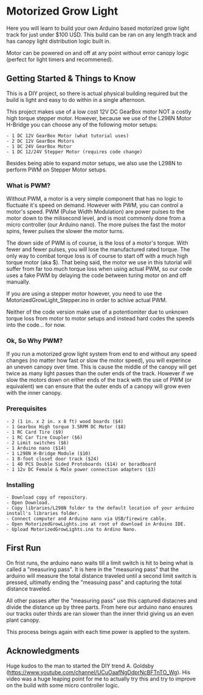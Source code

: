 # Motorized Grow Light

Here you will learn to build your own Arduino based motorized grow light track for just under $100 USD.
This build can be ran on any length track and has canopy light distribution logic built in. 

Motor can be powered on and off at any point without error canopy logic (perfect for light timers and recommened).

## Getting Started & Things to Know

This is a DIY project, so there is actual physical building required but the build is light and easy to do within in a single afternoon.

This project makes use of a low cost 12V DC GearBox motor NOT a costly high torque stepper motor. 
However, because we use of the L298N Motor H-Bridge you can choose any of the following motor setups:

```
- 1 DC 12V GearBox Motor (what tutorial uses)
- 2 DC 12V GearBox Motors
- 1 DC 24V GearBox Motor
- 1 DC 12/24V Stepper Motor (requires code change)
```

Besides being able to expand motor setups, we also use the L298N to perform PWM on Stepper Motor setups.

### What is PWM?
Without PWM, a motor is a very simple component that has no logic to fluctuate it's speed on demand. However with PWM, you can control a motor's speed. PWM (Pulse Width Modulation) are power pulses to the motor down to the milisecond level, and is most commonly done from a micro controller (our Arduino nano). The more pulses the fast the motor spins, fewer pulses the slower the motor turns.

The down side of PWM is of course, is the loss of a motor's torque. With fewer and fewer pulses, you will lose the manufactured rated torque. The only way to combat torque loss is of course to start off with a much high torque motor (aka $). That being said, the motor we use in this tutorial will suffer from far too much torque loss when using actual PWM, so our code uses a fake PWM by delaying the code between turing motor on and off manually.

If you are using a stepper motor however, you need to use the MotorizedGrowLight_Stepper.ino in order to achive actual PWM.

Neither of the code version make use of a potentiomiter due to unknown torque loss from motor to motor setups and instead hard codes the speeds into the code... for now.

### Ok, So Why PWM?
If you run a motorized grow light system from end to end without any speed changes (no matter how fast or slow the motor speed), you will experince an uneven canopy over time. This is cause the middle of the canopy will get twice as many light passes than the outer ends of the track. However if we slow the motors down on either ends of the track with the use of PWM (or equivalent) we can ensure that the outer ends of a canopy will grow even with the inner canopy.


### Prerequisites

```
- 2 (1 in. x 2 in. x 8 ft) wood boards ($4)
- 1 Gearbox High torque 3.5RPM DC Motor ($8)
- 1 RC Card Tire ($9)
- 1 RC Car Tire Coupler ($6)
- 2 Limit switches ($6)
- 1 Arduino nano ($14)
- 1 L298N H-Bridge Module ($10)
- 1 8-foot closet door track ($24)
- 1 40 PCS Double Sided Protoboards ($14) or boradboard
- 1 12v DC Female & Male power connection adapters ($3)
```

### Installing

```
- Download copy of repository.
- Open Download.
- Copy libraries/L298N folder to the default location of your arduino install's libraries folder.
- Connect computer and Arduino nano via USB/firewire cable.
- Open MotorizedGrowLights.ino at root of download in Arduino IDE.
- Upload MotorizedGrowLights.ino to Ardino Nano.
```

## First Run

On frist runs, the arduino nano waits till a limit switch is hit to being what is called a "measuring pass". 
It is here in the "measuring pass" that the arduino will measure the total distance traveled until a second limit switch is pressed, ultimatly ending the "measuing pass" and capturing the total distance traveled. 

All other passes after the "measuring pass" use this captured distacnes and divide the distance up by three parts. From here our arduino nano ensures our tracks outer thirds are ran slower than the inner thrid giving us an even plant canopy. 

This process beings again with each time power is applied to the system.


## Acknowledgments

Huge kudos to the man to started the DIY trend A. Goldsby (https://www.youtube.com/channel/UCuOaafNgDdprNcBFTnTO_Wg). His video was a huge leaping point for me to actually try this and try to improve on the build with some micro controller logic.


